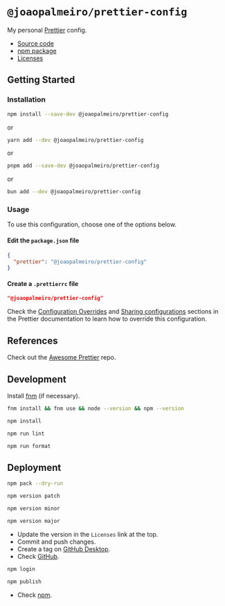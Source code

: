 # `@joaopalmeiro/prettier-config`

My personal [Prettier](https://prettier.io) config.

- [Source code](https://github.com/joaopalmeiro/prettier-config)
- [npm package](https://www.npmjs.com/package/@joaopalmeiro/prettier-config)
- [Licenses](https://licenses.dev/npm/%40joaopalmeiro%2Fprettier-config/0.2.0)

## Getting Started

### Installation

```bash
npm install --save-dev @joaopalmeiro/prettier-config
```

or

```bash
yarn add --dev @joaopalmeiro/prettier-config
```

or

```bash
pnpm add --save-dev @joaopalmeiro/prettier-config
```

or

```bash
bun add --dev @joaopalmeiro/prettier-config
```

### Usage

To use this configuration, choose one of the options below.

#### Edit the `package.json` file

```json
{
  "prettier": "@joaopalmeiro/prettier-config"
}
```

#### Create a `.prettierrc` file

```json
"@joaopalmeiro/prettier-config"
```

Check the [Configuration Overrides](https://prettier.io/docs/en/configuration.html#configuration-overrides) and [Sharing configurations](https://prettier.io/docs/en/configuration.html#sharing-configurations) sections in the Prettier documentation to learn how to override this configuration.

## References

Check out the [Awesome Prettier](https://gitlab.com/joaommpalmeiro/awesome-prettier) repo.

## Development

Install [fnm](https://github.com/Schniz/fnm) (if necessary).

```bash
fnm install && fnm use && node --version && npm --version
```

```bash
npm install
```

```bash
npm run lint
```

```bash
npm run format
```

## Deployment

```bash
npm pack --dry-run
```

```bash
npm version patch
```

```bash
npm version minor
```

```bash
npm version major
```

- Update the version in the `Licenses` link at the top.
- Commit and push changes.
- Create a tag on [GitHub Desktop](https://github.blog/2020-05-12-create-and-push-tags-in-the-latest-github-desktop-2-5-release/).
- Check [GitHub](https://github.com/joaopalmeiro/prettier-config/tags).

```bash
npm login
```

```bash
npm publish
```

- Check [npm](https://www.npmjs.com/package/@joaopalmeiro/prettier-config).

